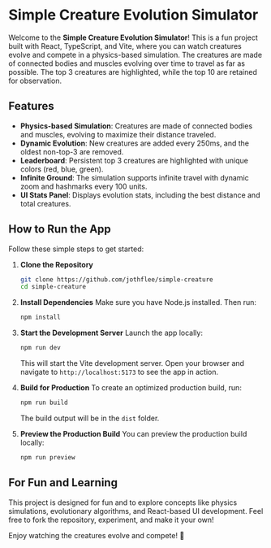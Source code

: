 # Simple Creature Evolution Simulator

Welcome to the **Simple Creature Evolution Simulator**! This is a fun project built with React, TypeScript, and Vite, where you can watch creatures evolve and compete in a physics-based simulation. The creatures are made of connected bodies and muscles evolving over time to travel as far as possible. The top 3 creatures are highlighted, while the top 10 are retained for observation.

## Features
- **Physics-based Simulation**: Creatures are made of connected bodies and muscles, evolving to maximize their distance traveled.
- **Dynamic Evolution**: New creatures are added every 250ms, and the oldest non-top-3 are removed.
- **Leaderboard**: Persistent top 3 creatures are highlighted with unique colors (red, blue, green).
- **Infinite Ground**: The simulation supports infinite travel with dynamic zoom and hashmarks every 100 units.
- **UI Stats Panel**: Displays evolution stats, including the best distance and total creatures.

## How to Run the App

Follow these simple steps to get started:

1. **Clone the Repository**
   ```bash
   git clone https://github.com/jothflee/simple-creature
   cd simple-creature
   ```

2. **Install Dependencies**
   Make sure you have Node.js installed. Then run:
   ```bash
   npm install
   ```

3. **Start the Development Server**
   Launch the app locally:
   ```bash
   npm run dev
   ```
   This will start the Vite development server. Open your browser and navigate to `http://localhost:5173` to see the app in action.

4. **Build for Production**
   To create an optimized production build, run:
   ```bash
   npm run build
   ```
   The build output will be in the `dist` folder.

5. **Preview the Production Build**
   You can preview the production build locally:
   ```bash
   npm run preview
   ```

## For Fun and Learning
This project is designed for fun and to explore concepts like physics simulations, evolutionary algorithms, and React-based UI development. Feel free to fork the repository, experiment, and make it your own!

Enjoy watching the creatures evolve and compete! 🚀
